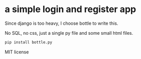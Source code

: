 # a simple login and register app

Since django is too heavy, I choose bottle to write this.

No SQL, no css, just a single py file and some small html files.

```cmd
pip install bottle.py
```

MIT license

